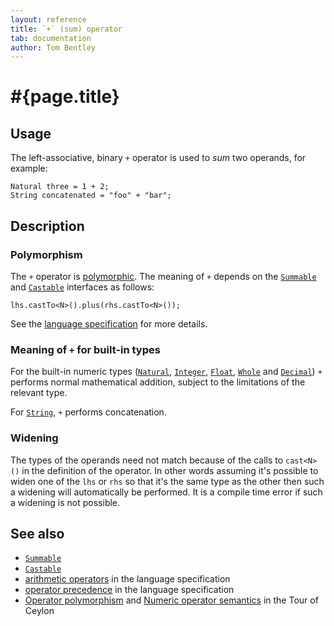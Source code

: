 ```yaml
---
layout: reference
title: `+` (sum) operator
tab: documentation
author: Tom Bentley
---
```


# #{page.title}

## Usage 

The left-associative, binary `+` operator is used to *sum* two operands, for 
example:

    Natural three = 1 + 2;
    String concatenated = "foo" + "bar";

## Description

### Polymorphism

The `+` operator is [polymorphic](/documentation/reference/operator/operator-polymorphism). 
The meaning of `+` depends on the 
[`Summable`](../../ceylon.language/Summable) and
[`Castable`](../../ceylon.language/Castable) interfaces as follows:

    lhs.castTo<N>().plus(rhs.castTo<N>());

See the [language specification](#{site.urls.spec}#arithmetic) for more details.

### Meaning of `+` for built-in types

For the built-in numeric types ([`Natural`](../../ceylon.language/Natural), 
[`Integer`](../../ceylon.language/Integer),
[`Float`](../../ceylon.language/Float),
[`Whole`](../../ceylon.language/Whole) and
[`Decimal`](../../ceylon.language/Decimal)) 
`+` performs normal mathematical addition, subject to the limitations
of the relevant type.

For [`String`](../../ceylon.language/String), `+` performs concatenation.

### Widening

The types of the operands need not match because of the calls to `cast<N>()` 
in the definition of the operator. In other words assuming it's possible to 
widen one of the `lhs` or `rhs` so that it's the same type as the other then 
such a widening will automatically be performed. It is a compile time error if 
such a widening is not possible. 

## See also

* [`Summable`](../../ceylon.language/Summable)
* [`Castable`](../../ceylon.language/Castable)
* [arithmetic operators](#{site.urls.spec}#arithmetic) in the 
  language specification
* [operator precedence](#{site.urls.spec}#operatorprecedence) in the 
  language specification
* [Operator polymorphism](/documentation/tour/language-module/#operator_polymorphism) 
  and 
  [Numeric operator semantics](/documentation/tour/language-module/#numeric_operator_semantics) 
  in the Tour of Ceylon
